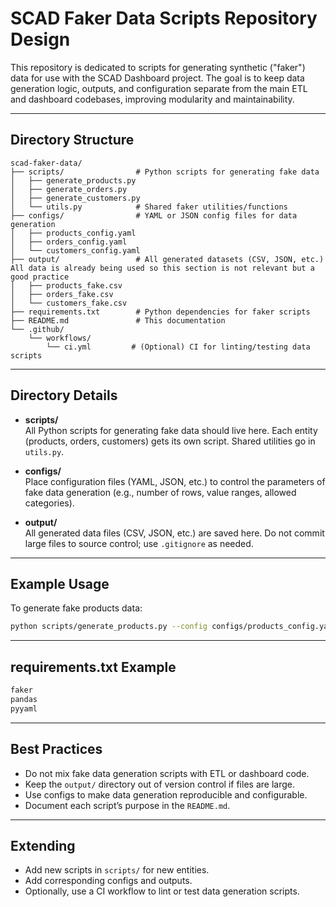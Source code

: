 # SCAD Faker Data Scripts Repository Design

This repository is dedicated to scripts for generating synthetic ("faker") data for use with the SCAD Dashboard project. The goal is to keep data generation logic, outputs, and configuration separate from the main ETL and dashboard codebases, improving modularity and maintainability.

---

## Directory Structure

```
scad-faker-data/
├── scripts/                # Python scripts for generating fake data
│   ├── generate_products.py
│   ├── generate_orders.py
│   ├── generate_customers.py
│   └── utils.py            # Shared faker utilities/functions
├── configs/                # YAML or JSON config files for data generation
│   ├── products_config.yaml
│   ├── orders_config.yaml
│   └── customers_config.yaml
├── output/                 # All generated datasets (CSV, JSON, etc.) All data is already being used so this section is not relevant but a good practice
│   ├── products_fake.csv
│   ├── orders_fake.csv
│   └── customers_fake.csv
├── requirements.txt        # Python dependencies for faker scripts
├── README.md               # This documentation
└── .github/
    └── workflows/
        └── ci.yml         # (Optional) CI for linting/testing data scripts
```

---

## Directory Details

- **scripts/**  
  All Python scripts for generating fake data should live here. Each entity (products, orders, customers) gets its own script. Shared utilities go in `utils.py`.

- **configs/**  
  Place configuration files (YAML, JSON, etc.) to control the parameters of fake data generation (e.g., number of rows, value ranges, allowed categories).

- **output/**  
  All generated data files (CSV, JSON, etc.) are saved here. Do not commit large files to source control; use `.gitignore` as needed.

---

## Example Usage

To generate fake products data:
```bash
python scripts/generate_products.py --config configs/products_config.yaml --output output/products_fake.csv
```

---

## requirements.txt Example

```txt name=requirements.txt
faker
pandas
pyyaml
```

---

## Best Practices

- Do not mix fake data generation scripts with ETL or dashboard code.
- Keep the `output/` directory out of version control if files are large.
- Use configs to make data generation reproducible and configurable.
- Document each script’s purpose in the `README.md`.

---

## Extending

- Add new scripts in `scripts/` for new entities.
- Add corresponding configs and outputs.
- Optionally, use a CI workflow to lint or test data generation scripts.
